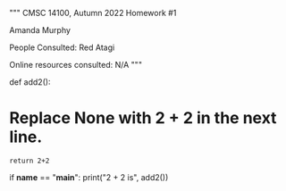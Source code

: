 """
CMSC 14100, Autumn 2022
Homework #1

Amanda Murphy

People Consulted:
   Red Atagi

Online resources consulted:
   N/A
"""

def add2():
   # Replace None with 2 + 2 in the next line.
    return 2+2

if __name__ == "__main__":
    print("2 + 2 is", add2())
    
